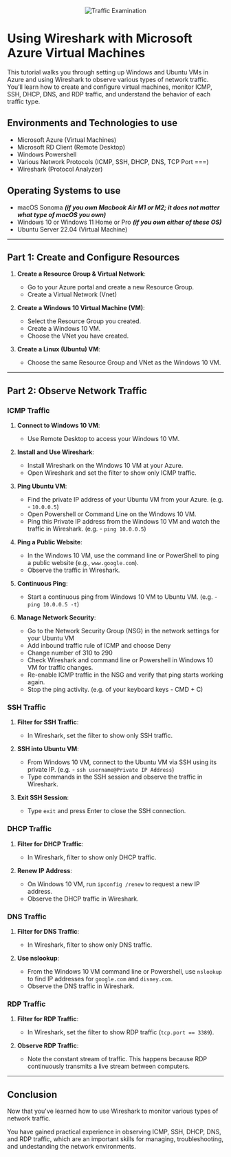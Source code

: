 <p align="center">
<img src="https://i.imgur.com/Ua7udoS.png" alt="Traffic Examination"/>
</p>

<h1>Using Wireshark with Microsoft Azure Virtual Machines</h1>
<p>This tutorial walks you through setting up Windows and Ubuntu VMs in Azure and using Wireshark to observe various types of network traffic. You’ll learn how to create and configure virtual machines, monitor ICMP, SSH, DHCP, DNS, and RDP traffic, and understand the behavior of each traffic type.</p>

<h2>Environments and Technologies to use</h2>

- Microsoft Azure (Virtual Machines)
- Microsoft RD Client (Remote Desktop)
- Windows Powershell
- Various Network Protocols (ICMP, SSH, DHCP, DNS, TCP Port ===)
- Wireshark (Protocol Analyzer)

<h2>Operating Systems to use</h2>

- macOS Sonoma ***(if you own Macbook Air M1 or M2; it does not matter what type of macOS you own)***
- Windows 10 or Windows 11 Home or Pro ***(if you own either of these OS)***
- Ubuntu Server 22.04 (Virtual Machine)

-----

## Part 1: Create and Configure Resources

1. **Create a Resource Group & Virtual Network**:
   - Go to your Azure portal and create a new Resource Group.
   - Create a Virtual Network (Vnet)

2. **Create a Windows 10 Virtual Machine (VM)**:
   - Select the Resource Group you created.
   - Create a Windows 10 VM.
   - Choose the VNet you have created.

3. **Create a Linux (Ubuntu) VM**:
   - Choose the same Resource Group and VNet as the Windows 10 VM.
  
-----

## Part 2: Observe Network Traffic

### ICMP Traffic

1. **Connect to Windows 10 VM**:
   - Use Remote Desktop to access your Windows 10 VM.

2. **Install and Use Wireshark**:
   - Install Wireshark on the Windows 10 VM at your Azure.
   - Open Wireshark and set the filter to show only ICMP traffic.

3. **Ping Ubuntu VM**:
   - Find the private IP address of your Ubuntu VM from your Azure. (e.g. - `10.0.0.5`)
   - Open Powershell or Command Line on the Windows 10 VM.
   - Ping this Private IP address from the Windows 10 VM and watch the traffic in Wireshark. (e.g. - `ping 10.0.0.5`)

4. **Ping a Public Website**:
   - In the Windows 10 VM, use the command line or PowerShell to ping a public website (e.g., `www.google.com`).
   - Observe the traffic in Wireshark.

5. **Continuous Ping**:
   - Start a continuous ping from Windows 10 VM to Ubuntu VM. (e.g. - `ping 10.0.0.5 -t`)

6. **Manage Network Security**:
   - Go to the Network Security Group (NSG) in the network settings for your Ubuntu VM
   - Add inbound traffic rule of ICMP and choose Deny
   - Change number of 310 to 290
   - Check Wireshark and command line or Powershell in Windows 10 VM for traffic changes.
   - Re-enable ICMP traffic in the NSG and verify that ping starts working again.
   - Stop the ping activity. (e.g. of your keyboard keys - CMD + C)

### SSH Traffic

1. **Filter for SSH Traffic**:
   - In Wireshark, set the filter to show only SSH traffic.

2. **SSH into Ubuntu VM**:
   - From Windows 10 VM, connect to the Ubuntu VM via SSH using its private IP. (e.g. - `ssh username@Private IP Address`)
   - Type commands in the SSH session and observe the traffic in Wireshark.

3. **Exit SSH Session**:
   - Type `exit` and press Enter to close the SSH connection.

### DHCP Traffic

1. **Filter for DHCP Traffic**:
   - In Wireshark, filter to show only DHCP traffic.

2. **Renew IP Address**:
   - On Windows 10 VM, run `ipconfig /renew` to request a new IP address.
   - Observe the DHCP traffic in Wireshark.

### DNS Traffic

1. **Filter for DNS Traffic**:
   - In Wireshark, filter to show only DNS traffic.

2. **Use nslookup**:
   - From the Windows 10 VM command line or Powershell, use `nslookup` to find IP addresses for `google.com` and `disney.com`.
   - Observe the DNS traffic in Wireshark.

### RDP Traffic

1. **Filter for RDP Traffic**:
   - In Wireshark, set the filter to show RDP traffic (`tcp.port == 3389`).

2. **Observe RDP Traffic**:
   - Note the constant stream of traffic. This happens because RDP continuously transmits a live stream between computers.
  
-----

## Conclusion

Now that you've learned how to use Wireshark to monitor various types of network traffic. 

You have gained practical experience in observing ICMP, SSH, DHCP, DNS, and RDP traffic, which are an important skills for managing, troubleshooting, and undestanding the network environments.
